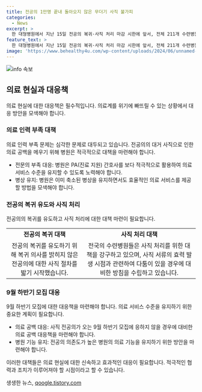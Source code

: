```yaml
---
title: 전공의 1만명 끝내 돌아오지 않은 무더기 사직 불가피
categories:
  - News
excerpt: >
  한 대형병원에서 지난 15일 전공의 복귀·사직 처리 마감 시한에 앞서, 전체 211개 수련병원에 출근한 전공의는 1155명 중 50명가량만 복귀한 것으로 보고됐다. 대다수의 전공의는 9월 하반기 수련 모집에도 응하지 않겠다는 움직임을 보이며, 각 병원은 전공의 없는 병원으로의 전환을 준비 중이다. 이로 인해 병원들은 의료 공백을 해결하기 위해 PA간호사를 활용하고, 병상을 축소한 채로 운영하고 있다. 만약 사직 전공의들이 9월 하반기 모집에도 응하지 않으면 병원들은 의료 공백이 발생할 수 있으며, 이에 대한 대통령실 고위 관계자의 대응은 상급종합병원 구조 전환을 통해 어려움을 점차 해소할 수 있을 것이라고 밝혔다.
feature_text: >
  한 대형병원에서 지난 15일 전공의 복귀·사직 처리 마감 시한에 앞서, 전체 211개 수련병원에 출근한 전공의는 1155명 중 50명가량만 복귀한 것으로 보고됐다. 대다수의 전공의는 9월 하반기 수련 모집에도 응하지 않겠다는 움직임을 보이며, 각 병원은 전공의 없는 병원으로의 전환을 준비 중이다. 이로 인해 병원들은 의료 공백을 해결하기 위해 PA간호사를 활용하고, 병상을 축소한 채로 운영하고 있다. 만약 사직 전공의들이 9월 하반기 모집에도 응하지 않으면 병원들은 의료 공백이 발생할 수 있으며, 이에 대한 대통령실 고위 관계자의 대응은 상급종합병원 구조 전환을 통해 어려움을 점차 해소할 수 있을 것이라고 밝혔다.
image: 'https://www.behealthy4u.com/wp-content/uploads/2024/06/unnamed-file.png'
---
```


<p><img src="https://www.behealthy4u.com/wp-content/uploads/2024/06/unnamed-file.png" alt="info 속보" /></p>

<h2 data-ke-size="size26">의료 현실과 대응책</h2>

<p data-ke-size="size16">의료 현실에 대한 대응책은 필수적입니다. 의료계를 위기에 빠뜨릴 수 있는 상황에서 대응 방안을 모색해야 합니다. </p>

<h3>의료 인력 부족 대책</h3>

<p data-ke-size="size16">의료 인력 부족 문제는 심각한 문제로 대두되고 있습니다. 전공의의 대거 사직으로 인한 의료 공백을 메우기 위해 병원은 적극적으로 대책을 마련해야 합니다. </p>

<ul>
    <li>전문의 부족 대응: 병원은 PA(진료 지원) 간호사를 보다 적극적으로 활용하여 의료 서비스 수준을 유지할 수 있도록 노력해야 합니다.</li>
    <li>병상 유지: 병원은 이미 축소된 병상을 유지하면서도 효율적인 의료 서비스를 제공할 방법을 모색해야 합니다.</li>
</ul>

<h3>전공의 복귀 유도와 사직 처리</h3>

<p data-ke-size="size16">전공의의 복귀를 유도하고 사직 처리에 대한 대책 마련이 필요합니다.</p>

<table>
    <tr>
        <td style="text-align: center; height: 17px;"><b>전공의 복귀 대책</b></td>
        <td style="text-align: center; height: 17px;"><b>사직 처리 대책</b></td>
    </tr>
    <tr>
        <td style="text-align: center; height: 17px;">전공의 복귀를 유도하기 위해 복귀 의사를 밝히지 않은 전공의에 대한 사직 절차를 밟기 시작했습니다.</td>
        <td style="text-align: center; height: 17px;">전국의 수련병원들은 사직 처리를 위한 대책을 강구하고 있으며, 사직 서류의 효력 발생 시점과 관련하여 다툼이 있을 경우에 대비한 방침을 수립하고 있습니다.</td>
    </tr>
</table>

<h3>9월 하반기 모집 대응</h3>

<p data-ke-size="size16">9월 하반기 모집에 대한 대응책을 마련해야 합니다. 의료 서비스 수준을 유지하기 위한 중요한 계획이 필요합니다.</p>

<ul>
    <li>의료 공백 대응: 사직 전공의가 오는 9월 하반기 모집에 응하지 않을 경우에 대비한 의료 공백 대응책을 마련해야 합니다.</li>
    <li>병원 기능 유지: 전공의 의존도가 높은 병원의 의료 기능을 유지하기 위한 방안을 마련해야 합니다.</li>
</ul>

<p>이러한 대책들은 의료 현실에 대한 신속하고 효과적인 대응이 필요합니다. 적극적인 협력과 조치가 이루어져야 할 시점이라고 할 수 있습니다.</p>
생생한 뉴스, <a href="https://qoogle.tistory.com" rel="dofollow">qoogle.tistory.com</a>


